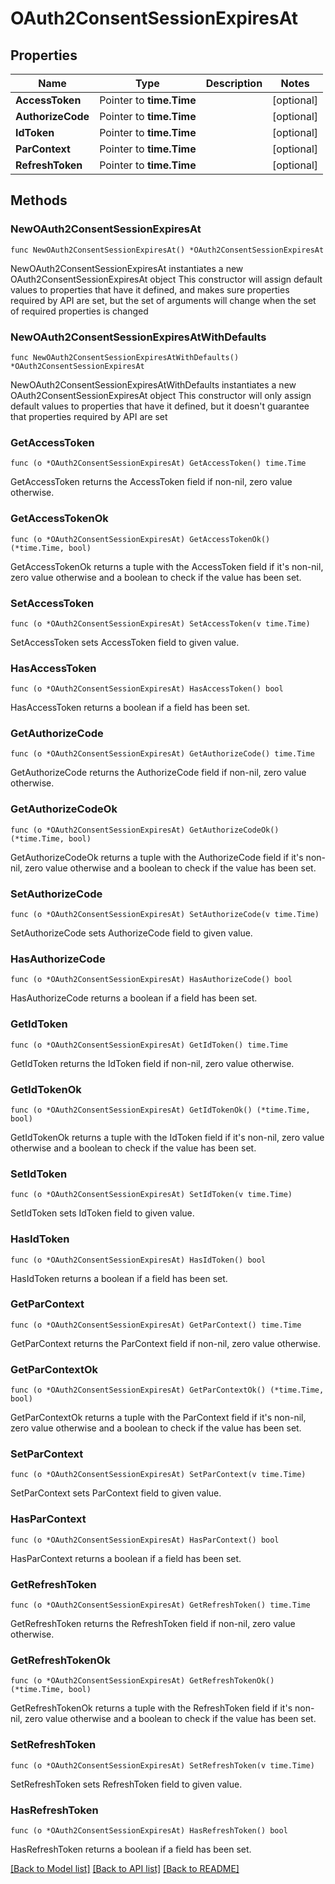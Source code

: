 # OAuth2ConsentSessionExpiresAt

## Properties

Name | Type | Description | Notes
------------ | ------------- | ------------- | -------------
**AccessToken** | Pointer to **time.Time** |  | [optional] 
**AuthorizeCode** | Pointer to **time.Time** |  | [optional] 
**IdToken** | Pointer to **time.Time** |  | [optional] 
**ParContext** | Pointer to **time.Time** |  | [optional] 
**RefreshToken** | Pointer to **time.Time** |  | [optional] 

## Methods

### NewOAuth2ConsentSessionExpiresAt

`func NewOAuth2ConsentSessionExpiresAt() *OAuth2ConsentSessionExpiresAt`

NewOAuth2ConsentSessionExpiresAt instantiates a new OAuth2ConsentSessionExpiresAt object
This constructor will assign default values to properties that have it defined,
and makes sure properties required by API are set, but the set of arguments
will change when the set of required properties is changed

### NewOAuth2ConsentSessionExpiresAtWithDefaults

`func NewOAuth2ConsentSessionExpiresAtWithDefaults() *OAuth2ConsentSessionExpiresAt`

NewOAuth2ConsentSessionExpiresAtWithDefaults instantiates a new OAuth2ConsentSessionExpiresAt object
This constructor will only assign default values to properties that have it defined,
but it doesn't guarantee that properties required by API are set

### GetAccessToken

`func (o *OAuth2ConsentSessionExpiresAt) GetAccessToken() time.Time`

GetAccessToken returns the AccessToken field if non-nil, zero value otherwise.

### GetAccessTokenOk

`func (o *OAuth2ConsentSessionExpiresAt) GetAccessTokenOk() (*time.Time, bool)`

GetAccessTokenOk returns a tuple with the AccessToken field if it's non-nil, zero value otherwise
and a boolean to check if the value has been set.

### SetAccessToken

`func (o *OAuth2ConsentSessionExpiresAt) SetAccessToken(v time.Time)`

SetAccessToken sets AccessToken field to given value.

### HasAccessToken

`func (o *OAuth2ConsentSessionExpiresAt) HasAccessToken() bool`

HasAccessToken returns a boolean if a field has been set.

### GetAuthorizeCode

`func (o *OAuth2ConsentSessionExpiresAt) GetAuthorizeCode() time.Time`

GetAuthorizeCode returns the AuthorizeCode field if non-nil, zero value otherwise.

### GetAuthorizeCodeOk

`func (o *OAuth2ConsentSessionExpiresAt) GetAuthorizeCodeOk() (*time.Time, bool)`

GetAuthorizeCodeOk returns a tuple with the AuthorizeCode field if it's non-nil, zero value otherwise
and a boolean to check if the value has been set.

### SetAuthorizeCode

`func (o *OAuth2ConsentSessionExpiresAt) SetAuthorizeCode(v time.Time)`

SetAuthorizeCode sets AuthorizeCode field to given value.

### HasAuthorizeCode

`func (o *OAuth2ConsentSessionExpiresAt) HasAuthorizeCode() bool`

HasAuthorizeCode returns a boolean if a field has been set.

### GetIdToken

`func (o *OAuth2ConsentSessionExpiresAt) GetIdToken() time.Time`

GetIdToken returns the IdToken field if non-nil, zero value otherwise.

### GetIdTokenOk

`func (o *OAuth2ConsentSessionExpiresAt) GetIdTokenOk() (*time.Time, bool)`

GetIdTokenOk returns a tuple with the IdToken field if it's non-nil, zero value otherwise
and a boolean to check if the value has been set.

### SetIdToken

`func (o *OAuth2ConsentSessionExpiresAt) SetIdToken(v time.Time)`

SetIdToken sets IdToken field to given value.

### HasIdToken

`func (o *OAuth2ConsentSessionExpiresAt) HasIdToken() bool`

HasIdToken returns a boolean if a field has been set.

### GetParContext

`func (o *OAuth2ConsentSessionExpiresAt) GetParContext() time.Time`

GetParContext returns the ParContext field if non-nil, zero value otherwise.

### GetParContextOk

`func (o *OAuth2ConsentSessionExpiresAt) GetParContextOk() (*time.Time, bool)`

GetParContextOk returns a tuple with the ParContext field if it's non-nil, zero value otherwise
and a boolean to check if the value has been set.

### SetParContext

`func (o *OAuth2ConsentSessionExpiresAt) SetParContext(v time.Time)`

SetParContext sets ParContext field to given value.

### HasParContext

`func (o *OAuth2ConsentSessionExpiresAt) HasParContext() bool`

HasParContext returns a boolean if a field has been set.

### GetRefreshToken

`func (o *OAuth2ConsentSessionExpiresAt) GetRefreshToken() time.Time`

GetRefreshToken returns the RefreshToken field if non-nil, zero value otherwise.

### GetRefreshTokenOk

`func (o *OAuth2ConsentSessionExpiresAt) GetRefreshTokenOk() (*time.Time, bool)`

GetRefreshTokenOk returns a tuple with the RefreshToken field if it's non-nil, zero value otherwise
and a boolean to check if the value has been set.

### SetRefreshToken

`func (o *OAuth2ConsentSessionExpiresAt) SetRefreshToken(v time.Time)`

SetRefreshToken sets RefreshToken field to given value.

### HasRefreshToken

`func (o *OAuth2ConsentSessionExpiresAt) HasRefreshToken() bool`

HasRefreshToken returns a boolean if a field has been set.


[[Back to Model list]](../README.md#documentation-for-models) [[Back to API list]](../README.md#documentation-for-api-endpoints) [[Back to README]](../README.md)


